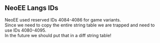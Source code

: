 ## NeoEE Langs IDs
NeoEE used reserved IDs 4084-4086 for game variants. \
Since we need to copy the entire string table we are trapped and need to use IDs 4080-4095. \
In the future we should put that in a diff string table!